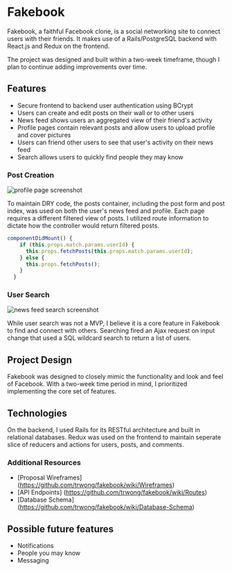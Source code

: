 # Fakebook

Fakebook, a faithful Facebook clone, is a social networking site to connect users with their friends. It makes use of a Rails/PostgreSQL backend with React.js and Redux on the frontend.

The project was designed and built within a two-week timeframe, though I plan to continue adding improvements over time.

## Features
* Secure frontend to backend user authentication using BCrypt
* Users can create and edit posts on their wall or to other users
* News feed shows users an aggregated view of their friend's activity
* Profile pages contain relevant posts and allow users to upload profile and cover pictures
* Users can friend other users to see that user's activity on their news feed
* Search allows users to quickly find people they may know

### Post Creation

![profile page screenshot](http://res.cloudinary.com/trwong/image/upload/v1512171240/Screen_Shot_2017-12-01_at_3.30.20_PM_l25pzf.png)

To maintain DRY code, the posts container, including the post form and post index, was used on both the user's news feed and profile. Each page requires a different filtered view of posts. I utilized route information to dictate how the controller would return filtered posts.

```javascript
componentDidMount() {
    if (this.props.match.params.userId) {
      this.props.fetchPosts(this.props.match.params.userId);
    } else {
      this.props.fetchPosts();
    }
  } 
  ```

### User Search

![news feed search screenshot](http://res.cloudinary.com/trwong/image/upload/v1512171239/Screen_Shot_2017-12-01_at_3.33.17_PM_pnvfll.png)

While user search was not a MVP, I believe it is a core feature in Fakebook to find and connect with others. Searching fired an Ajax request on input change that used a SQL wildcard search to return a list of users.


## Project Design
Fakebook was designed to closely mimic the functionality and look and feel of Facebook. With a two-week time period in mind, I prioritized implementing the core set of features. 

## Technologies
On the backend, I used Rails for its RESTful architecture and built in relational databases. 
Redux was used on the frontend to maintain seperate slice of reducers and actions for users, posts, and comments.


### Additional Resources
* [Proposal Wireframes] (https://github.com/trwong/fakebook/wiki/Wireframes)
* [API Endpoints] (https://github.com/trwong/fakebook/wiki/Routes)
* [Database Schema] (https://github.com/trwong/fakebook/wiki/Database-Schema)

## Possible future features
* Notifications
* People you may know
* Messaging

